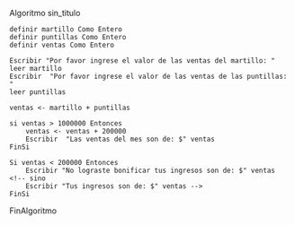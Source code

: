 Algoritmo sin_titulo
	
	definir martillo Como Entero
	definir puntillas Como Entero
	definir ventas Como Entero
	
	Escribir "Por favor ingrese el valor de las ventas del martillo: "
	leer martillo
	Escribir  "Por favor ingrese el valor de las ventas de las puntillas: "
	leer puntillas
	
	ventas <- martillo + puntillas
	
	si ventas > 1000000 Entonces
		ventas <- ventas + 200000
		Escribir  "Las ventas del mes son de: $" ventas
	FinSi
	
	Si ventas < 200000 Entonces
        Escribir "No lograste bonificar tus ingresos son de: $" ventas
	<!-- sino 
		Escribir "Tus ingresos son de: $" ventas -->
    FinSi
FinAlgoritmo